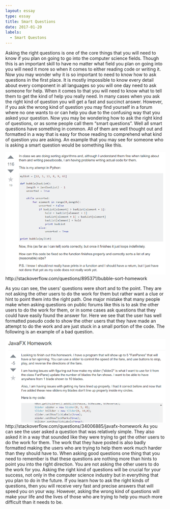```yaml
---
layout: essay
type: essay
title: Smart Questions
date: 2017-01-20
labels:
  - Smart Questons 
---
```


Asking the right questions is one of the core things that you will need to know if you plan on going to go into the computer science fields. Though this is an important skill to have no matter what field you plan on going into you will need it more so when it comes to either reading code or writing it. Now you may wonder why it is so important to need to know how to ask questions in the first place. It is mostly impossible to know every detail about every component in all languages so you will one day need to ask someone for help. When it comes to that you will need to know what to tell them to get the kind of help you really need. In many cases when you ask the right kind of question you will get a fast and succinct answer. However, if you ask the wrong kind of question you may find yourself in a forum where no one wants to or can help you due to the confusing way that you asked your question.
	Now you may be wondering how to ask the right kind of questions, or as some people call them “smart questions”. Well all smart questions have something in common. All of them are well thought out and formatted in a way that is easy for those reading to comprehend what kind of question you are asking. An example that you may see for someone who is asking a smart question would be something like this.

<div class="ui small rounded images">
  <img class="ui image" src="../images/good.png">
</div>
http://stackoverflow.com/questions/895371/bubble-sort-homework

As you can see, the users’ questions were short and to the point. They are not asking the other users to do the work for them but rather want a clue or hint to point them into the right path. One major mistake that many people make when asking questions on public forums like this is to ask the other users to do the work for them, or in some cases ask questions that they could have easily found the answer for.  Here we see that the user has well formatted pseudo code to show the other users that they have made an attempt to do the work and are just stuck in a small portion of the code. The following is an example of a bad question.

<div class="ui small rounded images">
  <img class="ui image" src="../images/bad.png">
</div>
http://stackoverflow.com/questions/34006885/javafx-homework
As you can see the user asked a question that was relatively simple. They also asked it in a way that sounded like they were trying to get the other users to do the work for them. The work that they have posted is also badly formatted making the users who are trying to help them work much harder than they should have to. When asking good questions one thing that you need to remember is that these questions are nothing more than hints to point you into the right direction. You are not asking the other users to do the work for you. 
Asking the right kind of questions will be crucial for your success, not only in the computer science industry but in everything that you plan to do in the future. If you learn how to ask the right kinds of questions, then you will receive very fast and precise answers that will speed you on your way. However, asking the wrong kind of questions will make your life and the lives of those who are trying to help you much more difficult than it needs to be.


